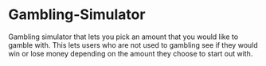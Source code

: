# Gambling-Simulator
Gambling simulator that lets you pick an amount that you would like to gamble with. This lets users who are not used to gambling see if they would win or lose money depending on the amount they choose to start out with. 
